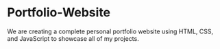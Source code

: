 # Portfolio-Website
We are creating a complete personal portfolio website using HTML, CSS, and JavaScript to showcase all of my projects.
